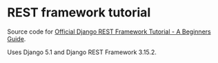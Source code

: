 # REST framework tutorial

Source code for [Official Django REST Framework Tutorial - A Beginners Guide](https://learndjango.com/tutorials/official-django-rest-framework-tutorial-beginners).

Uses Django 5.1 and Django REST Framework 3.15.2.